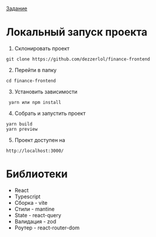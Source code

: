 [Задание](https://github.com/dezzerlol/finance-backend/blob/master/MEGACOUNT%20%D0%A2%D0%B5%D1%81%D1%82%D0%BE%D0%B2%D1%8B%D0%B5%20%D0%B7%D0%B0%D0%B4%D0%B0%D0%BD%D0%B8%D1%8F%20%D0%BD%D0%B0%20%D0%B2%D0%B0%D0%BA%D0%B0%D0%BD%D1%81%D0%B8%D1%8E%20%D0%BF%D1%80%D0%BE%D0%B3%D1%80%D0%B0%D0%BC%D0%BC%D0%B8%D1%81%D1%82%D0%B0%20(%D0%A3%D1%87%D0%B5%D1%82%D0%BD%D0%B0%D1%8F%20%D0%BA%D0%BD%D0%B8%D0%B3%D0%B0%20%D1%84%D0%B8%D0%BD%D0%B0%D0%BD%D1%81%D0%BE%D0%B2).pdf)



# Локальный запуск проекта
1. Склонировать проект

````
git clone https://github.com/dezzerlol/finance-frontend
````


2. Перейти в папку
   
````
cd finance-frontend
````

3. Установить зависимости
   
````
 yarn или npm install
````

4. Собрать и запустить проект
   
````
yarn build
yarn preview
````

5. Проект доступен на

````
http://localhost:3000/
````

# Библиотеки
 - React
 - Typescript
 - Сборка - vite
 - Стили - mantine
 - State - react-query
 - Валидация - zod
 - Роутер - react-router-dom